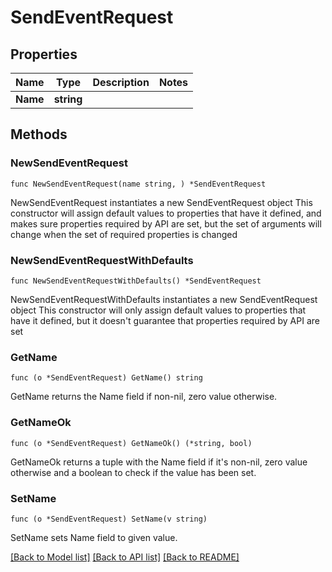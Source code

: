 # SendEventRequest

## Properties

Name | Type | Description | Notes
------------ | ------------- | ------------- | -------------
**Name** | **string** |  | 

## Methods

### NewSendEventRequest

`func NewSendEventRequest(name string, ) *SendEventRequest`

NewSendEventRequest instantiates a new SendEventRequest object
This constructor will assign default values to properties that have it defined,
and makes sure properties required by API are set, but the set of arguments
will change when the set of required properties is changed

### NewSendEventRequestWithDefaults

`func NewSendEventRequestWithDefaults() *SendEventRequest`

NewSendEventRequestWithDefaults instantiates a new SendEventRequest object
This constructor will only assign default values to properties that have it defined,
but it doesn't guarantee that properties required by API are set

### GetName

`func (o *SendEventRequest) GetName() string`

GetName returns the Name field if non-nil, zero value otherwise.

### GetNameOk

`func (o *SendEventRequest) GetNameOk() (*string, bool)`

GetNameOk returns a tuple with the Name field if it's non-nil, zero value otherwise
and a boolean to check if the value has been set.

### SetName

`func (o *SendEventRequest) SetName(v string)`

SetName sets Name field to given value.



[[Back to Model list]](../README.md#documentation-for-models) [[Back to API list]](../README.md#documentation-for-api-endpoints) [[Back to README]](../README.md)


